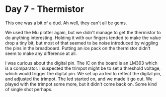 # Day 7 - Thermistor

This one was a bit of a dud. Ah well, they can't all be gems.

We used the Mu plotter again, but we didn't manage to get the thermistor to do anything interesting. Holding it with our fingers tended to make the value drop a tiny bit, but most of that seemed to be noise introduced by wiggling the pins in the breadboard. Putting an ice pack on the thermistor didn't seem to make any difference at all.

I was curious about the digital pin. The IC on the board is an LM393 which is a comparator. I suspected the trimpot might be to set a threshold voltage, which would trigger the digital pin. We set up an led to reflect the digital pin, and adjusted the trimpot. The led started on, and we made it go out. We played with the trimpot some more, but it didn't come back on. Some kind of single shot perhaps.
